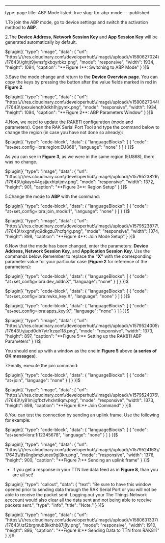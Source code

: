 ---
type: page
title: ABP Mode
listed: true
slug: ttn-abp-mode
---published

1.To join the ABP mode, go to device settings and switch the activation method to **ABP**.

2.The **Device Address**, **Network Session Key** and **App Session Key** will be generated automatically by default.

$plugin[{
    "type": "image",
    "data": {
        "url": "https:\/\/res.cloudinary.com\/developerhub\/image\/upload\/v1580627024\/17643\/ghtjt9jvmsfgkbqyrbkz.png",
        "mode": "responsive",
        "width": 1934,
        "height": 1094,
        "caption": "**Figure 1**: Switching to ABP Mode"
    }
}]$

3.Save the mode change and return to the **Device Overview page**. You can copy the keys by pressing the button after the value fields marked in red in **Figure 2**.

$plugin[{
    "type": "image",
    "data": {
        "url": "https:\/\/res.cloudinary.com\/developerhub\/image\/upload\/v1580627044\/17643\/pexuiehqh0dkh1hjpymk.png",
        "mode": "responsive",
        "width": 1934,
        "height": 1094,
        "caption": "**Figure 2**: ABP Parameters Window"
    }
}]$

4.Now, we need to update the RAK811 configuration (mode and parameters). Open the RAK Serial Port Tool and type the command below to change the region (in case you have not done so already):

$plugin[{
    "type": "code-block",
    "data": {
        "languageBlocks": [
            {
                "code": "at+set_config=lora:region:EU868",
                "language": "none"
            }
        ]
    }
}]$

As you can see in **Figure 3**, as we were in the same region (EU868), there was no change.

$plugin[{
    "type": "image",
    "data": {
        "url": "https:\/\/res.cloudinary.com\/developerhub\/image\/upload\/v1579523826\/17643\/gkaye44gsjjuxhtptjmv.png",
        "mode": "responsive",
        "width": 1372,
        "height": 901,
        "caption": "**Figure 3**: Region Setup"
    }
}]$

5.Change the mode to **ABP** with the command:

$plugin[{
    "type": "code-block",
    "data": {
        "languageBlocks": [
            {
                "code": "at+set_config=lora:join_mode:1",
                "language": "none"
            }
        ]
    }
}]$

$plugin[{
    "type": "image",
    "data": {
        "url": "https:\/\/res.cloudinary.com\/developerhub\/image\/upload\/v1579523877\/17643\/xxgmfyq9dkgzu7hcfq4g.png",
        "mode": "responsive",
        "width": 1374,
        "height": 898,
        "caption": "**Figure 4**: Join Mode Setup"
    }
}]$

6.Now that the mode has been changed, enter the parameters: **Device Address, Network  Session Key**, and **Application Session Key**. Use the commands below. Remember to replace the **"X"** with the corresponding parameter value for your particular case (**Figure 2** for reference of the parameters):

$plugin[{
    "type": "code-block",
    "data": {
        "languageBlocks": [
            {
                "code": "at+set_config=lora:dev_addr:X",
                "language": "none"
            }
        ]
    }
}]$

$plugin[{
    "type": "code-block",
    "data": {
        "languageBlocks": [
            {
                "code": "at+set_config=lora:nwks_key:X",
                "language": "none"
            }
        ]
    }
}]$

$plugin[{
    "type": "code-block",
    "data": {
        "languageBlocks": [
            {
                "code": "at+set_config=lora:apps_key:X",
                "language": "none"
            }
        ]
    }
}]$

$plugin[{
    "type": "image",
    "data": {
        "url": "https:\/\/res.cloudinary.com\/developerhub\/image\/upload\/v1579524005\/17643\/yjupd0dh7ytr1rzqe118.png",
        "mode": "responsive",
        "width": 1373,
        "height": 897,
        "caption": "**Figure 5:** Setting up the RAK811 ABP Parameters"
    }
}]$

You should end up with a window as the one in **Figure 5** above (**a series of OK messages**).

7.Finally, execute the join command:

$plugin[{
    "type": "code-block",
    "data": {
        "languageBlocks": [
            {
                "code": "at+join",
                "language": "none"
            }
        ]
    }
}]$

$plugin[{
    "type": "image",
    "data": {
        "url": "https:\/\/res.cloudinary.com\/developerhub\/image\/upload\/v1579524076\/17643\/y81mijqfbzfvhxlvt8qm.png",
        "mode": "responsive",
        "width": 1373,
        "height": 898,
        "caption": "**Figure 6:** Join Command"
    }
}]$

8.You can test the connection by sending an uplink frame. Use the following for example:

$plugin[{
    "type": "code-block",
    "data": {
        "languageBlocks": [
            {
                "code": "at+send=lora:1:12345678",
                "language": "none"
            }
        ]
    }
}]$

$plugin[{
    "type": "image",
    "data": {
        "url": "https:\/\/res.cloudinary.com\/developerhub\/image\/upload\/v1579524163\/17643\/tfs0ngbmzluoex9gl3kn.png",
        "mode": "responsive",
        "width": 1376,
        "height": 900,
        "caption": "**Figure 7:** Sending an uplink frame"
    }
}]$

- If you get a response in your TTN live data feed as in **Figure 8**, than you are all set!

$plugin[{
    "type": "callout",
    "data": {
        "text": "Be sure to have this window opened prior to sending data through the RAK Serial Port or you will not be able to receive the packet sent. Logging out your The Things Network acccount would also clear all the data sent and not being able to receive packets sent.",
        "type": "info",
        "title": "Note:"
    }
}]$

$plugin[{
    "type": "image",
    "data": {
        "url": "https:\/\/res.cloudinary.com\/developerhub\/image\/upload\/v1580631337\/17643\/zf2brgmub8kkthb87j8y.png",
        "mode": "responsive",
        "width": 1910,
        "height": 886,
        "caption": "**Figure 8:** Sending Data to TTN from RAK811"
    }
}]$

